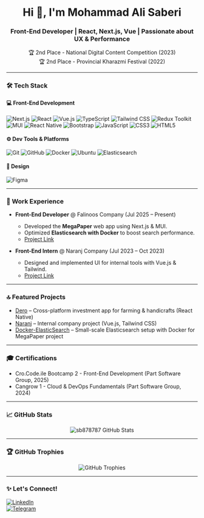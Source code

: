 <h1 align="center">Hi 👋, I'm Mohammad Ali Saberi</h1>
<h3 align="center">Front-End Developer | React, Next.js, Vue | Passionate about UX & Performance</h3>

<p align="center">
🏆 2nd Place - National Digital Content Competition (2023) <br/>
🏆 2nd Place - Provincial Kharazmi Festival (2022)
</p>

---

### 🛠️ Tech Stack

#### 💻 Front-End Development
![Next.js](https://img.shields.io/badge/Next.js-000000?style=flat&logo=next.js)
![React](https://img.shields.io/badge/React-61DAFB?style=flat&logo=react&logoColor=black)
![Vue.js](https://img.shields.io/badge/Vue.js-4FC08D?style=flat&logo=vue.js&logoColor=white)
![TypeScript](https://img.shields.io/badge/TypeScript-3178C6?style=flat&logo=typescript&logoColor=white)
![Tailwind CSS](https://img.shields.io/badge/Tailwind_CSS-38B2AC?style=flat&logo=tailwind-css&logoColor=white)
![Redux Toolkit](https://img.shields.io/badge/Redux%20Toolkit-764ABC?style=flat&logo=redux&logoColor=white)
![MUI](https://img.shields.io/badge/MUI-007FFF?style=flat&logo=mui&logoColor=white)
![React Native](https://img.shields.io/badge/React%20Native-61DAFB?style=flat&logo=react&logoColor=black)
![Bootstrap](https://img.shields.io/badge/Bootstrap-7952B3?style=flat&logo=bootstrap&logoColor=white)
![JavaScript](https://img.shields.io/badge/JavaScript-F7DF1E?style=flat&logo=javascript&logoColor=black)
![CSS3](https://img.shields.io/badge/CSS3-1572B6?style=flat&logo=css3&logoColor=white)
![HTML5](https://img.shields.io/badge/HTML5-E34F26?style=flat&logo=html5&logoColor=white)

#### ⚙️ Dev Tools & Platforms
![Git](https://img.shields.io/badge/Git-F05032?style=flat&logo=git&logoColor=white)
![GitHub](https://img.shields.io/badge/GitHub-181717?style=flat&logo=github)
![Docker](https://img.shields.io/badge/Docker-2496ED?style=flat&logo=docker&logoColor=white)
![Ubuntu](https://img.shields.io/badge/Ubuntu-E95420?style=flat&logo=ubuntu&logoColor=white)
![Elasticsearch](https://img.shields.io/badge/Elasticsearch-005571?style=flat&logo=elasticsearch)

#### 🎨 Design
![Figma](https://img.shields.io/badge/Figma-F24E1E?style=flat&logo=figma&logoColor=white)

---

### 💼 Work Experience

- **Front-End Developer** @ Falinoos Company (Jul 2025 – Present)  
  - Developed the **MegaPaper** web app using Next.js & MUI.  
  - Optimized **Elasticsearch with Docker** to boost search performance.  
  - [Project Link](https://github.com/sb878787/Docker-ElasticSearch)

- **Front-End Intern** @ Naranj Company (Jul 2023 – Oct 2023)  
  - Designed and implemented UI for internal tools with Vue.js & Tailwind.  
  - [Project Link](https://github.com/sb878787/naranj)

---

### 🔝 Featured Projects
- [Dero](https://github.com/sb878787/dero) – Cross-platform investment app for farming & handicrafts (React Native)  
- [Naranj](https://github.com/sb878787/naranj) – Internal company project (Vue.js, Tailwind CSS)  
- [Docker-ElasticSearch](https://github.com/sb878787/Docker-ElasticSearch) – Small-scale Elasticsearch setup with Docker for MegaPaper project  

---

### 🎓 Certifications
- Cro.Code.ile Bootcamp 2 - Front-End Development (Part Software Group, 2025)  
- Cangrow 1 - Cloud & DevOps Fundamentals (Part Software Group, 2024)  

---

### 📈 GitHub Stats
<p align="center">
  <img src="https://github-readme-stats.vercel.app/api?username=sb878787&show_icons=true&theme=tokyonight" alt="sb878787 GitHub Stats" />
</p>

---

### 🏆 GitHub Trophies
<p align="center">
  <img src="https://github-profile-trophy.vercel.app/?username=sb878787&theme=onedark" alt="GitHub Trophies" />
</p>

---

### ✨ Let's Connect!
[![LinkedIn](https://img.shields.io/badge/-LinkedIn-blue?style=flat&logo=linkedin)](https://www.linkedin.com/in/mohammad-ali-saberi/)  
[![Telegram](https://img.shields.io/badge/-Telegram-2CA5E0?style=flat&logo=telegram&logoColor=white)](https://t.me/M_sb87_Developer)  
